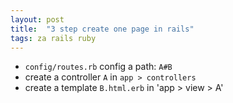 ```yaml
---
layout: post
title:  "3 step create one page in rails"
tags: za rails ruby
---
```


* `config/routes.rb` config a path: `A#B`
* create a controller `A` in `app > controllers`
* create a template `B.html.erb` in 'app > view > A'